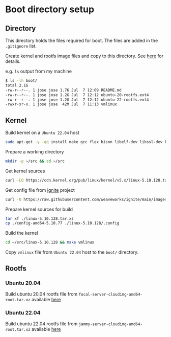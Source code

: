 # Boot directory setup

## Directory

This directory holds the files required for boot. The files are added in the `.gitignore` list.

Create kernel and rootfs image files and copy to this directory.
See [here](https://github.com/firecracker-microvm/firecracker/blob/master/docs/rootfs-and-kernel-setup.md) for details.

e.g. `ls` output from my machine

```bash
$ ls -lh boot/
total 2.1G
-rw-r--r--. 1 jose jose 1.7K Jul  7 12:09 README.md
-rw-r--r--. 1 jose jose 1.2G Jul  7 12:12 ubuntu-20-rootfs.ext4
-rw-r--r--. 1 jose jose 1.2G Jul  7 12:12 ubuntu-22-rootfs.ext4
-rwxr-xr-x. 1 jose jose  42M Jul  7 11:13 vmlinux
```

## Kernel

Build kernel on a `Ubuntu 22.04` host

```bash
sudo apt-get -y -qq install make gcc flex bison libelf-dev libssl-dev bc
```

Prepare a working directory

```bash
mkdir -p ~/src && cd ~/src
```

Get kernel sources

```bash
curl -LO https://cdn.kernel.org/pub/linux/kernel/v5.x/linux-5.10.128.tar.xz
```

Get config file from [ignite](https://github.com/weaveworks/ignite) project

```bash
curl -O https://raw.githubusercontent.com/weaveworks/ignite/main/images/kernel/versioned/config-amd64-5.10.77
```

Prepare kernel sources for build

```bash
tar xf ./linux-5.10.128.tar.xz
cp ./config-amd64-5.10.77 ./linux-5.10.128/.config
```

Build the kernel

```bash
cd ~/src/linux-5.10.128 && make vmlinux
```

Copy `vmlinux` file from `Ubuntu 22.04` host to the `boot/` directory.

## Rootfs

### Ubuntu 20.04

Build ubuntu 20.04 rootfs file from `focal-server-cloudimg-amd64-root.tar.xz` available [here](http://cloud-images.ubuntu.com/focal/current/)

### Ubuntu 22.04

Build ubuntu 22.04 rootfs file from `jammy-server-cloudimg-amd64-root.tar.xz` available [here](http://cloud-images.ubuntu.com/jammy/current/)
